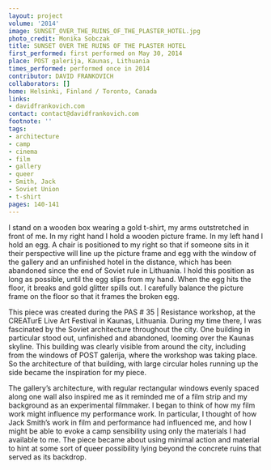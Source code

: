 ```yaml
---
layout: project
volume: '2014'
image: SUNSET_OVER_THE_RUINS_OF_THE_PLASTER_HOTEL.jpg
photo_credit: Monika Sobczak
title: SUNSET OVER THE RUINS OF THE PLASTER HOTEL
first_performed: first performed on May 30, 2014
place: POST galerija, Kaunas, Lithuania
times_performed: performed once in 2014
contributor: DAVID FRANKOVICH
collaborators: []
home: Helsinki, Finland / Toronto, Canada
links:
- davidfrankovich.com
contact: contact@davidfrankovich.com
footnote: ''
tags:
- architecture
- camp
- cinema
- film
- gallery
- queer
- Smith, Jack
- Soviet Union
- t-shirt
pages: 140-141
---
```


I stand on a wooden box wearing a gold t-shirt, my arms outstretched in front of me. In my right hand I hold a wooden picture frame. In my left hand I hold an egg. A chair is positioned to my right so that if someone sits in it their perspective will line up the picture frame and egg with the window of the gallery and an unfinished hotel in the distance, which has been abandoned since the end of Soviet rule in Lithuania. I hold this position as long as possible, until the egg slips from my hand. When the egg hits the floor, it breaks and gold glitter spills out. I carefully balance the picture frame on the floor so that it frames the broken egg.

This piece was created during the PAS # 35 \| Resistance workshop, at the CREATurE Live Art Festival in Kaunas, Lithuania. During my time there, I was fascinated by the Soviet architecture throughout the city. One building in particular stood out, unfinished and abandoned, looming over the Kaunas skyline. This building was clearly visible from around the city, including from the windows of POST galerija, where the workshop was taking place. So the architecture of that building, with large circular holes running up the side became the inspiration for my piece.

The gallery’s architecture, with regular rectangular windows evenly spaced along one wall also inspired me as it reminded me of a film strip and my background as an experimental filmmaker. I began to think of how my film work might influence my performance work. In particular, I thought of how Jack Smith’s work in film and performance had influenced me, and how I might be able to evoke a camp sensibility using only the materials I had available to me. The piece became about using minimal action and material to hint at some sort of queer possibility lying beyond the concrete ruins that served as its backdrop.
